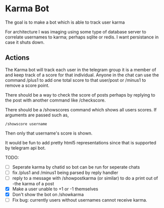 # Karma Bot
The goal is to make a bot which is able to track user karma 

For architecture I was imaging using some type of database server to correlate usernames to karma; perhaps sqlite or redis. I want persistance in case it shuts down.


## Actions
The Karma bot will track each user in the telegram group it is a member of and keep track of a score for that individual. Anyone in the chat can use the command /plus1 to add one total score to that user/post or /minus1 to remove a score point.

There should be a way to check the score of posts perhaps by replying to the post with another command like /checkscore.

There should be a /showscores command which shows all users scores. If arguments are passed such as,

```
/showscore username
```

Then only that username's score is shown.

It would be fun to add pretty html5 representations since that is supported by telegram api bot.


TODO:

- [ ] Seperate karma by chatid so bot can be run for seperate chats
- [ ] fix /plus1 and /minus1 being parsed by reply handler
- [ ] reply to a message with /showpostkarma (or similar) to do a print out of -the karma of a post 
- [x] Make a user unable to +1 or -1 themselves
- [x] Don't show the bot on /showkarma
- [ ] Fix bug: currently users without usernames cannot receive karma. 